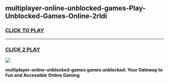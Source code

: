 
## multiplayer-online-unblocked-games-Play-Unblocked-Games-Online-2rldi
<h3>
<a href="https://premium76.site?title=multiplayer-online-unblocked-games&ref=24A">CLICK TO PLAY</a></h3>
<hr>

<h3>
<a href="https://premium76.site?title=multiplayer-online-unblocked-games&ref=24A">CLICK 2 PLAY</a>
  
</h3>

<a href="https://premium76.site?title=multiplayer-online-unblocked-games&ref=24A"><img src="https://clearcache.store/games.png"></a>


**multiplayer-online-unblocked-games games unblocked: Your Gateway to Fun and Accessible Online Gaming**
